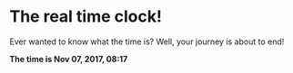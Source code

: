 # The real time clock!

Ever wanted to know what the time is? Well, your journey is about to end!

**The time is Nov 07, 2017, 08:17**